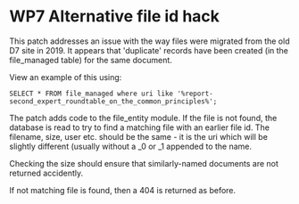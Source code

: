# WP7 Alternative file id hack

This patch addresses an issue with the way files were migrated from the old D7 site in 2019.
It appears that 'duplicate' records have been created (in the file_managed table) for the same document.

View an example of this using:

```SELECT * FROM file_managed where uri like '%report-second_expert_roundtable_on_the_common_principles%';```

The patch adds code to the file_entity module. If the file is not found, the database is read to try to find a matching file with an earlier file id.
The filename, size, user etc. should be the same - it is the uri which will be slightly different (usually without a _0 or _1 appended to the name.

Checking the size should ensure that similarly-named documents are not returned accidently.

If not matching file is found, then a 404 is returned as before.
